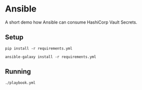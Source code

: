 # Ansible

A short demo how Ansible can consume HashiCorp Vault Secrets.

## Setup

```shell
pip install -r requirements.yml
```

```shell
ansible-galaxy install -r requirements.yml
```

## Running

```shell
./playbook.yml
```

